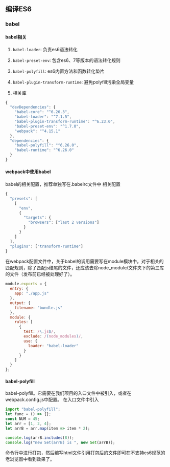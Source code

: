 ## 编译ES6

### babel

#### babel相关

1. `babel-loader`: 负责es6语法转化

2. `babel-preset-env`: 包含es6、7等版本的语法转化规则

3. `babel-polyfill`: es6内置方法和函数转化垫片

4. `babel-plugin-transform-runtime`: 避免polyfill污染全局变量

[^注意]: babel-loader和babel-polyfill。前者负责语法转化，比如：箭头函数；后者负责内置方法和函数，比如：new Set()。
5. 相关库
```javascript
{
  "devDependencies": {
    "babel-core": "^6.26.3",
    "babel-loader": "^7.1.5",
    "babel-plugin-transform-runtime": "^6.23.0",
    "babel-preset-env": "^1.7.0",
    "webpack": "^4.15.1"
  },
  "dependencies": {
    "babel-polyfill": "^6.26.0",
    "babel-runtime": "^6.26.0"
  }
}
```
#### webpack中使用babel
babel的相关配置，推荐单独写在.babelrc文件中
相关配置
```javascript
{
  "presets": [
    [
      "env",
      {
        "targets": {
          "browsers": ["last 2 versions"]
        }
      }
    ]
  ],
  "plugins": ["transform-runtime"]
}
```
在webpack配置文件中，关于babel的调用需要写在module模块中。对于相关的匹配规则，除了匹配js结尾的文件，还应该去除node_module/文件夹下的第三库的文件（发布前已经被处理好了）。
```javascript
module.exports = {
  entry: {
    app: "./app.js"
  },
  output: {
    filename: "bundle.js"
  },
  module: {
    rules: [
      {
        test: /\.js$/,
        exclude: /(node_modules)/,
        use: {
          loader: "babel-loader" 
        }
      }
    ]
  }
};
```
#### babel-polyfill
babel-polyfill。它需要在我们项目的入口文件中被引入，或者在webpack.config.js中配置。
在入口文件中引入
```javascript
import "babel-polyfill";
let func = () => {};
const NUM = 45;
let arr = [1, 2, 4];
let arrB = arr.map(item => item * 2);

console.log(arrB.includes(8));
console.log("new Set(arrB) is ", new Set(arrB));
```
命令行中进行打包，然后编写html文件引用打包后的文件即可在不支持es6规范的老浏览器中看到效果了。

